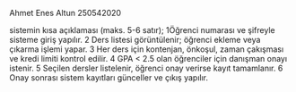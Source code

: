 Ahmet Enes Altun
250542020

sistemin kısa açıklaması (maks. 5-6 satır);
1Öğrenci numarası ve şifreyle sisteme giriş yapılır.
2️ Ders listesi görüntülenir; öğrenci ekleme veya çıkarma işlemi yapar.
3️ Her ders için kontenjan, önkoşul, zaman çakışması ve kredi limiti kontrol edilir.
4️ GPA < 2.5 olan öğrenciler için danışman onayı istenir.
5️ Seçilen dersler listelenir, öğrenci onay verirse kayıt tamamlanır.
6️ Onay sonrası sistem kayıtları günceller ve çıkış yapılır.
